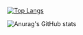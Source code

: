 [![Top Langs](https://github-readme-stats.vercel.app/api/top-langs/?username=junoyou)](https://github.com/junoyou/github-readme-stats)


![Anurag's GitHub stats](https://github-readme-stats.vercel.app/api?username=junoyou&show_icons=true&theme=radical)
